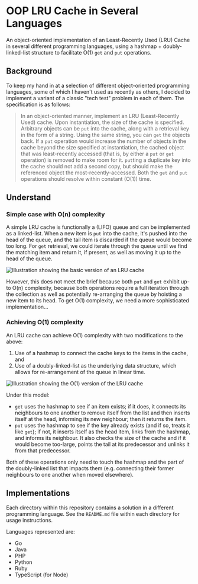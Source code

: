 # OOP LRU Cache in Several Languages

An object-oriented implementation of an Least-Recently Used (LRU) Cache in several different
programming languages, using a hashmap + doubly-linked-list structure to facilitate O(1) `get` and
`put` operations.

## Background

To keep my hand in at a selection of different object-oriented programming languages, some of which
I haven't used as recently as others, I decided to implement a variant of a classic "tech test"
problem in each of them. The specification is as follows:

> In an object-oriented manner, implement an LRU (Least-Recently Used) cache. Upon instantiation,
> the size of the cache is specified. Arbitrary objects can be `put` into the cache, along with a
> retrieval key in the form of a string. Using the same string, you can `get` the objects back.
> If a `put` operation would increase the number of objects in the cache beyond the size specified
> at instantiation, the cached object that was least-recently accessed (that is, by either a `put`
> or `get` operation) is removed to make room for it. `put`ting a duplicate key into the cache
> should not add a second copy, but should make the referenced object the most-recently-accessed.
> Both the `get` and `put` operations should resolve within constant (O(1)) time.

## Understand

### Simple case with O(n) complexity

A simple LRU cache is functionally a (LIFO) queue and can be implemented as a linked-list. When a
new item is `put` into the cache, it's pushed into the head of the queue, and the tail item is
discarded if the queue would become too long. For `get` retrieval, we could iterate through the
queue until we find the matching item and return it, if present, as well as moving it up to the
head of the queue.

![Illustration showing the basic version of an LRU cache](https://github.com/user-attachments/assets/a7b51723-dc9d-4252-8cc4-9da83a2e9f3d)

However, this does not meet the brief because both `put` and `get` exhibit up-to O(n) complexity,
because both operations require a full iteration through the collection as well as potentially
re-arranging the queue by hoisting a new item to its head. To get O(1) complexity, we need a more
sophisticated implementation...

### Achieving O(1) complexity

An LRU cache can achieve O(1) complexity with two modifications to the above:

1. Use of a hashmap to connect the cache keys to the items in the cache, and
2. Use of a doubly-linked-list as the underlying data structure, which allows for re-arrangement
   of the queue in linear time.

![Illustration showing the O(1) version of the LRU cache](https://github.com/user-attachments/assets/a08d50b0-f887-4de5-b45d-f877f683148e)

Under this model:

- `get` uses the hashmap to see if an item exists; if it does, it connects its neighbours to one
  another to remove itself from the list and then inserts itself at the head, informing its new
  neighbour; then it returns the item.
- `put` uses the hashmap to see if the key already exists (and if so, treats it like `get`); if
  not, it inserts itself as the head item, links from the hashmap, and informs its neighbour. It
  also checks the size of the cache and if it would become too-large, points the tail at its
  predecessor and unlinks it from that predecessor.

Both of these operations only need to touch the hashmap and the part of the doubly-linked list
that impacts them (e.g. connecting their former neighbours to one another when moved elsewhere).

## Implementations

Each directory within this repository contains a solution in a different programming language. See
the `README.md` file within each directory for usage instructions.

Languages represented are:

- Go
- Java
- PHP
- Python
- Ruby
- TypeScript (for Node)
